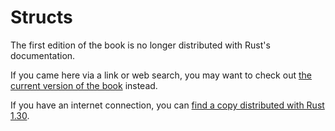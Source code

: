 # Structs

The first edition of the book is no longer distributed with Rust's documentation.

If you came here via a link or web search, you may want to check out [the current
version of the book](../ch05-00-structs.html) instead.

If you have an internet connection, you can [find a copy distributed with
Rust
1.30](https://doc.rust-lang.org/1.30.0/book/first-edition/structs.html).
